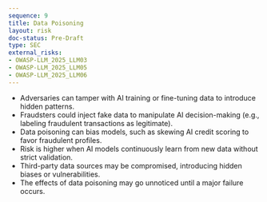 ```yaml
---
sequence: 9
title: Data Poisoning
layout: risk
doc-status: Pre-Draft
type: SEC
external_risks:
- OWASP-LLM_2025_LLM03
- OWASP-LLM_2025_LLM05
- OWASP-LLM_2025_LLM06
---
```


- Adversaries can tamper with AI training or fine-tuning data to introduce hidden patterns.  
- Fraudsters could inject fake data to manipulate AI decision-making (e.g., labeling fraudulent transactions as legitimate).  
- Data poisoning can bias models, such as skewing AI credit scoring to favor fraudulent profiles.  
- Risk is higher when AI models continuously learn from new data without strict validation.  
- Third-party data sources may be compromised, introducing hidden biases or vulnerabilities.  
- The effects of data poisoning may go unnoticed until a major failure occurs.